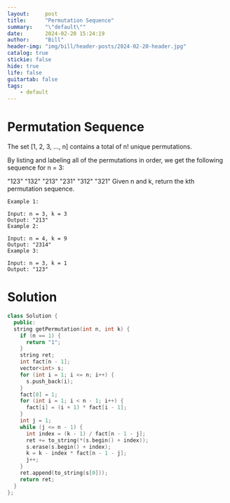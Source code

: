```yaml
---
layout:     post
title:      "Permutation Sequence"
summary:    "\"default\""
date:       2024-02-20 15:24:19
author:     "Bill"
header-img: "img/bill/header-posts/2024-02-20-header.jpg"
catalog: true
stickie: false
hide: true
life: false
guitartab: false
tags:
    - default
---
```



# Permutation Sequence

The set [1, 2, 3, ..., n] contains a total of n! unique permutations.

By listing and labeling all of the permutations in order, we get the following sequence for n = 3:

"123"
"132"
"213"
"231"
"312"
"321"
Given n and k, return the kth permutation sequence.

```
Example 1:

Input: n = 3, k = 3
Output: "213"
Example 2:

Input: n = 4, k = 9
Output: "2314"
Example 3:

Input: n = 3, k = 1
Output: "123"
```

# Solution

```c++
class Solution {
  public:
  string getPermutation(int n, int k) {
    if (n == 1) {
      return "1";
    }
    string ret;
    int fact[n - 1];
    vector<int> s;
    for (int i = 1; i <= n; i++) {
      s.push_back(i);
    }
    fact[0] = 1;
    for (int i = 1; i < n - 1; i++) {
      fact[i] = (i + 1) * fact[i - 1];
    }
    int j = 1;
    while (j <= n - 1) {
      int index = (k - 1) / fact[n - 1 - j];
      ret += to_string(*(s.begin() + index));
      s.erase(s.begin() + index);
      k = k - index * fact[n - 1 - j];
      j++;
    }
    ret.append(to_string(s[0]));
    return ret;
  }
};
```


